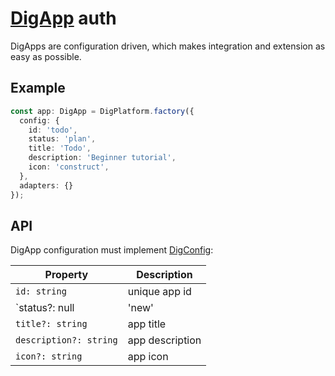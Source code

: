 # [DigApp](../README.md) auth

DigApps are configuration driven, which makes integration and extension as easy as possible. 

## Example

```typescript
const app: DigApp = DigPlatform.factory({
  config: {
    id: 'todo',
    status: 'plan',
    title: 'Todo',
    description: 'Beginner tutorial',
    icon: 'construct',
  },
  adapters: {}
});
```

## API

DigApp configuration must implement [DigConfig](../api/interfaces/interfaces.digconfig.md):

| Property | Description |
| -------- | ----------- |
| `id: string` | unique app id |
| `status?: null | 'new' | 'plan' | 'dev' | 'test' | 'live'` | current status |
| `title?: string` | app title |
| `description?: string` | app description |
| `icon?: string` | app icon |


